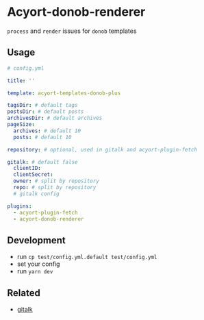 # Acyort-donob-renderer

`process` and `render` issues for `donob` templates


## Usage

```yaml
# config.yml

title: ''

template: acyort-templates-donob-plus

tagsDir: # default tags
postsDir: # default posts
archivesDir: # default archives
pageSize:
  archives: # default 10
  posts: # default 10

repository: # optional, used in gitalk and acyort-plugin-fetch

gitalk: # default false
  clientID:
  clientSecret:
  owner: # split by repository
  repo: # split by repository
  # gitalk config

plugins:
  - acyort-plugin-fetch
  - acyort-donob-renderer

```

## Development

- run `cp test/config.yml.default test/config.yml`
- set your config
- run `yarn dev`


## Related

- [gitalk](https://github.com/gitalk/gitalk)
